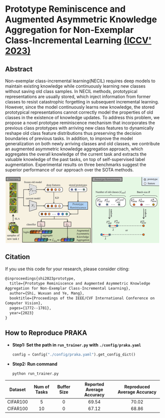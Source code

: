 # Prototype Reminiscence and Augmented Asymmetric Knowledge Aggregation for Non-Exemplar Class-Incremental Learning [(ICCV' 2023)](https://openaccess.thecvf.com/content/ICCV2023/papers/Shi_Prototype_Reminiscence_and_Augmented_Asymmetric_Knowledge_Aggregation_for_Non-Exemplar_Class-Incremental_ICCV_2023_paper.pdf)

## Abstract
Non-exemplar class-incremental learning(NECIL) requires deep models to maintain existing knowledge while continuously learning new classes without saving old class samples. In NECIL methods, prototypical representations are usually stored, which inject information from former classes to resist catastrophic forgetting in subsequent incremental learning. However, since the model continuously learns new knowledge, the stored prototypical representations cannot correctly model the properties of old classes in the existence of knowledge updates. To address this problem, we propose a novel prototype reminiscence mechanism that incorporates the previous class prototypes with arriving new class features to dynamically reshape old class feature distributions thus preserving the decision boundaries of previous tasks. In addition, to improve the model generalization on both newly arriving classes and old classes, we contribute an augmented asymmetric knowledge aggregation approach, which aggregates the overall knowledge of the current task and extracts the valuable knowledge of the past tasks, on top of self-supervised label augmentation. Experimental results on three benchmarks suggest the superior performance of our approach over the SOTA methods.

![PRAKA](../../resources/imgs/praka.png)


## Citation
If you use this code for your research, please consider citing:

```
@inproceedings{shi2023prototype,
  title={Prototype Reminiscence and Augmented Asymmetric Knowledge Aggregation for Non-Exemplar Class-Incremental Learning},
  author={Shi, Wuxuan and Ye, Mang},
  booktitle={Proceedings of the IEEE/CVF International Conference on Computer Vision},
  pages={1772--1781},
  year={2023}
}
```

## How to Reproduce PRAKA

- **Step1: Set the path in `run_trainer.py` with `./config/praka.yaml`**
    ```python
    config = Config("./config/praka.yaml").get_config_dict()
    ```
- **Step2: Run command**
    
    ```python
    python run_trainer.py
    ```

| Dataset  | Num of Tasks | Buffer Size | Reported Average Accuracy | Reproduced Average Accuracy |
| :------: | :----------: | :---------: | :-----------------------: | :-------------------------: |
| CIFAR100 |      5       |      0      |           69.54           |            70.02            |
| CIFAR100 |      10      |      0      |           67.12           |            68.86            |

